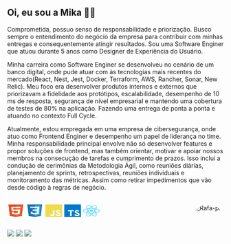 ## Oi, eu sou a Mika 👨‍🚀
Comprometida, possuo senso de responsabilidade e priorização. Busco sempre o entendimento do negócio da empresa para contribuir com minhas entregas e consequentemente atingir resultados. Sou uma Software Enginer que atuou durante 5 anos como Designer de Experiência do Usuário.

Minha carreira como Software Enginer se desenvolveu no cenário de um banco digital, onde pude atuar com às tecnologias mais recentes do mercado(React, Nest, Jest, Docker, Terraform, AWS, Rancher, Sonar, New Relic). Meu foco era desenvolver produtos internos e externos que priorizavam a fidelidade aos protótipos, escalabilidade, desempenho de 10 ms de resposta, segurança de nível empresarial e mantendo uma cobertura de testes de 80% na aplicação. Fazendo uma entrega de ponta a ponta e atuando no contexto Full Cycle.

Atualmente, estou empregada em uma empresa de cibersegurança, onde atuo como Frontend Enginer e desempenho um papel de liderança no time. Minha responsabilidade principal envolve não só desenvolver features e propor soluções de frontend, mas também orientar, motivar e apoiar nossos membros na consecução de tarefas e cumprimento de prazos. Isso inclui a condução de cerimônias da Metodologia Ágil, como reuniões diárias, planejamento de sprints, retrospectivas, reuniões individuais e monitoramento das métricas. Assim como retirar impedimentos que vão desde código à regras de negócio.

<div style="display: inline_block"><br>
  <img align="center" alt="Rafa-HTML" height="30" width="40" src="https://raw.githubusercontent.com/devicons/devicon/master/icons/html5/html5-original.svg">
  <img align="center" alt="Rafa-CSS" height="30" width="40" src="https://raw.githubusercontent.com/devicons/devicon/master/icons/css3/css3-original.svg">
  <img align="center" alt="Rafa-Js" height="30" width="40" src="https://raw.githubusercontent.com/devicons/devicon/master/icons/javascript/javascript-plain.svg">
  <img align="center" alt="Rafa-Ts" height="30" width="40" src="https://raw.githubusercontent.com/devicons/devicon/master/icons/typescript/typescript-plain.svg">
  <img align="center" alt="Rafa-React" height="30" width="40" src="https://raw.githubusercontent.com/devicons/devicon/master/icons/react/react-original.svg">
  <img align="right" alt="Rafa-pic" height="150" style="border-radius:50px;" src="https://encrypted-tbn0.gstatic.com/images?q=tbn:ANd9GcSRZMjJ-KahMmqPKylPk407NJQLYhQa0C9D3bvSYF3NXb09XKepTVN9VvZkC3ukUwqRHy8&usqp=CAU?width=676&height=676">
</div>
  
  ##
 
<div> 
    <a href="https://www.linkedin.com/in/michaeladafne" target="_blank"><img src="https://img.shields.io/badge/-LinkedIn-%230077B5?style=for-the-badge&logo=linkedin&logoColor=white" target="_blank"></a> 
      <a href="https://api.whatsapp.com/send?phone=5527998670154" target="_blank"><img src="https://img.shields.io/badge/WhatsApp-25D366?style=for-the-badge&logo=whatsapp&logoColor=white" target="_blank"></a> 
  <a href = "mailto:michaeladafne@hotmail.com"><img src="https://img.shields.io/badge/-Gmail-%23333?style=for-the-badge&logo=gmail&logoColor=white" target="_blank"></a>
</div>

